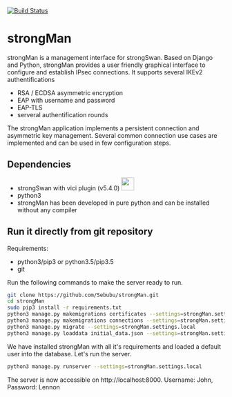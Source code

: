 [![Build Status](https://travis-ci.org/Sebubu/strongMan.svg?branch=master)](https://travis-ci.org/Sebubu/strongMan)


# strongMan 
strongMan is a management interface for strongSwan. Based on Django and Python, strongMan provides a user friendly graphical  interface to configure and establish IPsec connections. It supports several IKEv2 authentifications
- RSA / ECDSA asymmetric encryption
- EAP with username and password
- EAP-TLS
- serveral authentification rounds

The strongMan application implements a persistent connection and asymmetric key management. Several common connection use cases are implemented and can be used in few configuration steps.

## Dependencies
- strongSwan with vici plugin (v5.4.0) <img src="https://www.strongswan.org/images/strongswan.png" width="30">
- python3
- strongMan has been developed in pure python and can be installed without any compiler
 

## Run it directly from git repository
Requirements:
- python3/pip3 or python3.5/pip3.5
- git

Run the following commands to make the server ready to run.
```bash
git clone https://github.com/Sebubu/strongMan.git
cd strongMan
sudo pip3 install -r requirements.txt
python3 manage.py makemigrations certificates --settings=strongMan.settings.local
python3 manage.py makemigrations connections --settings=strongMan.settings.local
python3 manage.py migrate --settings=strongMan.settings.local
python3 manage.py loaddata initial_data.json --settings=strongMan.settings.local
```
We have installed strongMan with all it's requirements and loaded a default user into the database.
Let's run the server.
```bash
python3 manage.py runserver --settings=strongMan.settings.local
```
The server is now accessible on http://localhost:8000. 
Username: John, Password: Lennon

